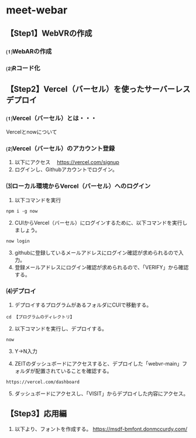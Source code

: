 # meet-webar
## 【Step1】WebVRの作成
### ⑴WebARの作成
### ⑵Rコード化

## 【Step2】Vercel（バーセル）を使ったサーバーレスデプロイ
### ⑴Vercel（バーセル）とは・・・
Vercelとnowについて

### ⑵Vercel（バーセル）のアカウント登録
1. 以下にアクセス
　https://vercel.com/signup
2. ログインし、Githubアカウントでログイン。

### ⑶ローカル環境からVercel（バーセル）へのログイン
1. 以下コマンドを実行

```
npm i -g now
```

2. CUIからVercel（バーセル）にログインするために、以下コマンドを実行しましょう。

```
now login
```

3. githubに登録しているメールアドレスにログイン確認が求められるので入力。
4. 登録メールアドレスにログイン確認が求められるので、「VERIFY」から確認する。


### ⑷デプロイ
1. デプロイするプログラムがあるフォルダにCUIで移動する。

```
cd 【プログラムのディレクトリ】
```

2. 以下コマンドを実行し、デプロイする。

```
now
```

3. Y→N入力

4. ZEITのダッシュボードにアクセスすると、デプロイした「webvr-main」フォルダが配置されていることを確認する。

```
https://vercel.com/dashboard
```

5. ダッシュボードにアクセスし、「VISIT」からデプロイした内容にアクセス。


## 【Step3】応用編
1. 以下より、フォントを作成する。
https://msdf-bmfont.donmccurdy.com/
